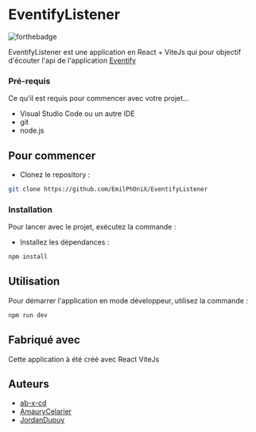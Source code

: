 # EventifyListener

![forthebadge](https://forthebadge.com/images/badges/made-with-react.svg)

EventifyListener est une application en React + ViteJs qui pour objectif d'écouter l'api de l'application [Eventify](https://github.com/EmilPhOniX/Eventify)

### Pré-requis

Ce qu'il est requis pour commencer avec votre projet...

- Visual Studio Code ou un autre IDE
- git
- node.js

## Pour commencer

- Clonez le repository :
```bash
git clone https://github.com/EmilPhOniX/EventifyListener
```

### Installation
Pour lancer avec le projet, exécutez la commande :
- Installez les dépendances : 
```bash
npm install
```

## Utilisation
Pour démarrer l'application en mode développeur, utilisez la commande :
```bash
npm run dev
```

## Fabriqué avec
Cette application à été créé avec React ViteJs

## Auteurs
*  [ab-x-cd](https://github.com/ab-x-cd)
*  [AmauryCelarier](https://github.com/AmauryCelarier)
*  [JordanDupuy](https://github.com/JordanDupuy)
